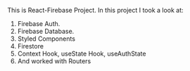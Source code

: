 This is React-Firebase Project. In this project I took a look at: 
1. Firebase Auth.
2. Firebase Database.
3. Styled Components
4. Firestore
5. Context Hook, useState Hook, useAuthState
6. And worked with Routers
